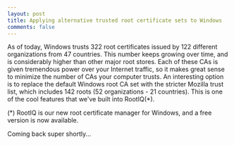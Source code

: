 ```yaml
---
layout: post
title: Applying alternative trusted root certificate sets to Windows
comments: false
---
```


As of today, Windows trusts 322 root certificates issued by 122 different organizations from 47 countries. This number keeps growing over time, and is 
considerably higher than other major root stores. Each of these CAs is given tremendous power over your Internet traffic, so it makes great sense to minimize the number of CAs your computer trusts. An interesting option is to replace the default Windows root CA set with the stricter Mozilla trust list, which includes 142 roots (52 organizations - 21 countries). This is one of the cool features that we've built into RootIQ(*).  

(*) RootIQ is our new root certificate manager for Windows, and a free version is now available.

Coming back super shortly...
